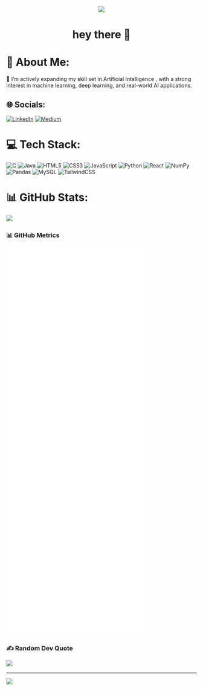 <div align="center">
  <img height="150" src="https://media.giphy.com/media/M9gbBd9nbDrOTu1Mqx/giphy.gif"  />
</div>

###

###

<h1 align="center">hey there 👋</h1>

###
# 💫 About Me:
🌱 I’m actively expanding my skill set in Artificial Intelligence , with a strong interest in machine learning, deep learning, and real-world AI applications. 


## 🌐 Socials:
[![LinkedIn](https://img.shields.io/badge/LinkedIn-%230077B5.svg?logo=linkedin&logoColor=white)](https://linkedin.com/in/https://www.linkedin.com/in/https:/www.linkedin.com/in/deepak-chandra-b14861276/) [![Medium](https://img.shields.io/badge/Medium-12100E?logo=medium&logoColor=white)](https://medium.com/@@nagireddydeepakchandra) 

# 💻 Tech Stack:
![C](https://img.shields.io/badge/c-%2300599C.svg?style=flat&logo=c&logoColor=white) ![Java](https://img.shields.io/badge/java-%23ED8B00.svg?style=flat&logo=openjdk&logoColor=white) ![HTML5](https://img.shields.io/badge/html5-%23E34F26.svg?style=flat&logo=html5&logoColor=white) ![CSS3](https://img.shields.io/badge/css3-%231572B6.svg?style=flat&logo=css3&logoColor=white) ![JavaScript](https://img.shields.io/badge/javascript-%23323330.svg?style=flat&logo=javascript&logoColor=%23F7DF1E) ![Python](https://img.shields.io/badge/python-3670A0?style=flat&logo=python&logoColor=ffdd54) ![React](https://img.shields.io/badge/react-%2320232a.svg?style=flat&logo=react&logoColor=%2361DAFB) ![NumPy](https://img.shields.io/badge/numpy-%23013243.svg?style=flat&logo=numpy&logoColor=white) ![Pandas](https://img.shields.io/badge/pandas-%23150458.svg?style=flat&logo=pandas&logoColor=white) ![MySQL](https://img.shields.io/badge/mysql-%2300000f.svg?style=flat&logo=mysql&logoColor=white) ![TailwindCSS](https://img.shields.io/badge/tailwindcss-%2338B2AC.svg?style=flat&logo=tailwind-css&logoColor=white)

# 📊 GitHub Stats:

<!-- 
![](https://github-readme-stats.vercel.app/api?username=deepakk200&theme=highcontrast&hide_border=false&include_all_commits=false&count_private=false)<br/>
-->
![](https://github-readme-streak-stats.herokuapp.com/?user=deepakk200&theme=highcontrast&hide_border=false)<br/>

### 📊 GitHub Metrics

![Metrics](https://github.com/Deepakk200/Deepakk200/blob/main/metrics.svg)

### ✍️ Random Dev Quote
![](https://quotes-github-readme.vercel.app/api?type=horizontal&theme=radical)

---
[![](https://visitcount.itsvg.in/api?id=deepakk200&icon=0&color=0)](https://visitcount.itsvg.in)

<!-- Proudly created with GPRM ( https://gprm.itsvg.in ) -->
